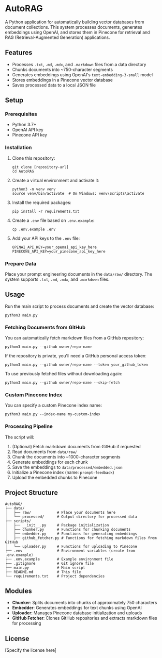 # AutoRAG

A Python application for automatically building vector databases from document collections. This system processes documents, generates embeddings using OpenAI, and stores them in Pinecone for retrieval and RAG (Retrieval-Augmented Generation) applications.

## Features

- Processes `.txt`, `.md`, `.mdx`, and `.markdown` files from a data directory
- Chunks documents into ~750-character segments
- Generates embeddings using OpenAI's `text-embedding-3-small` model
- Stores embeddings in a Pinecone vector database
- Saves processed data to a local JSON file

## Setup

### Prerequisites

- Python 3.7+
- OpenAI API key
- Pinecone API key

### Installation

1. Clone this repository:

   ```
   git clone [repository-url]
   cd AutoRAG
   ```

2. Create a virtual environment and activate it:

   ```
   python3 -m venv venv
   source venv/bin/activate  # On Windows: venv\Scripts\activate
   ```

3. Install the required packages:

   ```
   pip install -r requirements.txt
   ```

4. Create a `.env` file based on `.env.example`:

   ```
   cp .env.example .env
   ```

5. Add your API keys to the `.env` file:
   ```
   OPENAI_API_KEY=your_openai_api_key_here
   PINECONE_API_KEY=your_pinecone_api_key_here
   ```

### Prepare Data

Place your prompt engineering documents in the `data/raw/` directory. The system supports `.txt`, `.md`, `.mdx`, and `.markdown` files.

## Usage

Run the main script to process documents and create the vector database:

```
python3 main.py
```

### Fetching Documents from GitHub

You can automatically fetch markdown files from a GitHub repository:

```
python3 main.py --github owner/repo-name
```

If the repository is private, you'll need a GitHub personal access token:

```
python3 main.py --github owner/repo-name --token your_github_token
```

To use previously fetched files without downloading again:

```
python3 main.py --github owner/repo-name --skip-fetch
```

### Custom Pinecone Index

You can specify a custom Pinecone index name:

```
python3 main.py --index-name my-custom-index
```

### Processing Pipeline

The script will:

1. (Optional) Fetch markdown documents from GitHub if requested
2. Read documents from `data/raw/`
3. Chunk the documents into ~1000-character segments
4. Generate embeddings for each chunk
5. Save the embeddings to `data/processed/embedded.json`
6. Initialize a Pinecone index (name: `prompt-feedback`)
7. Upload the embedded chunks to Pinecone

## Project Structure

```
AutoRAG/
├── data/
│   ├── raw/            # Place your documents here
│   └── processed/      # Output directory for processed data
├── scripts/
│   ├── __init__.py     # Package initialization
│   ├── chunker.py      # Functions for chunking documents
│   ├── embedder.py     # Functions for generating embeddings
│   ├── github_fetcher.py # Functions for fetching markdown files from GitHub
│   └── uploader.py     # Functions for uploading to Pinecone
├── .env                # Environment variables (create from .env.example)
├── .env.example        # Example environment file
├── .gitignore          # Git ignore file
├── main.py             # Main script
├── README.md           # This file
└── requirements.txt    # Project dependencies
```

## Modules

- **Chunker**: Splits documents into chunks of approximately 750 characters
- **Embedder**: Generates embeddings for text chunks using OpenAI
- **Uploader**: Manages Pinecone database initialization and uploads
- **GitHub Fetcher**: Clones GitHub repositories and extracts markdown files for processing

## License

[Specify the license here]
